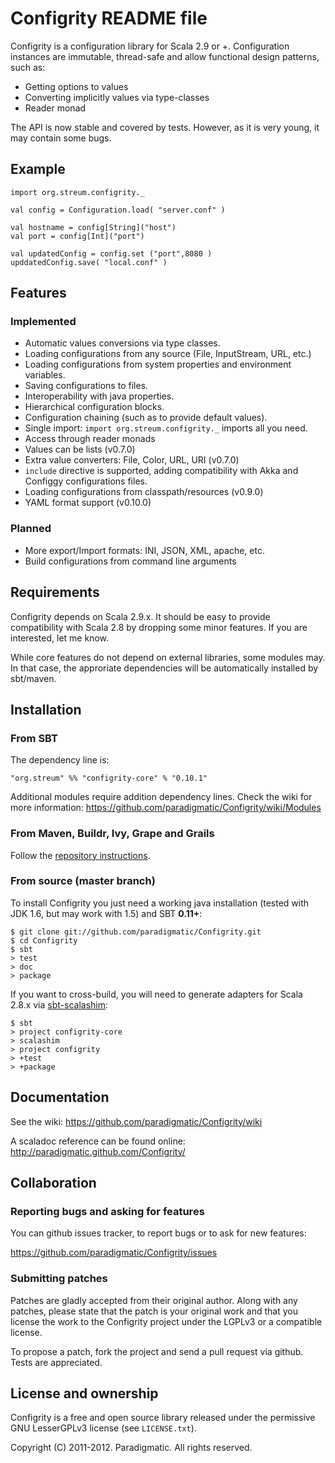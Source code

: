 # Configrity README file #

Configrity is a configuration library for Scala 2.9 or
+. Configuration instances are immutable, thread-safe and allow
functional design patterns, such as:

  - Getting options to values
  - Converting implicitly values via type-classes
  - Reader monad

The API is now stable and covered by tests. However, as it is very young,
it may contain some bugs.

## Example ##

    import org.streum.configrity._
    
    val config = Configuration.load( "server.conf" )

    val hostname = config[String]("host")
    val port = config[Int]("port")

    val updatedConfig = config.set ("port",8080 )
    upddatedConfig.save( "local.conf" )	

## Features ##

### Implemented ###

  - Automatic values conversions via type classes.
  - Loading configurations from any source (File, InputStream, URL, etc.)
  - Loading configurations from system properties and environment variables.
  - Saving configurations to files.
  - Interoperability with java properties.
  - Hierarchical configuration blocks.
  - Configuration chaining (such as to provide default values).
  - Single import: `import org.streum.configrity._` imports all you need.
  - Access through reader monads
  - Values can be lists (v0.7.0)
  - Extra value converters: File, Color, URL, URI (v0.7.0)
  - `include` directive is supported, adding compatibility with Akka and
     Configgy configurations files.
  - Loading configurations from classpath/resources (v0.9.0)
  - YAML format support (v0.10.0)

### Planned ###
  
  - More export/Import formats: INI, JSON, XML, apache, etc.
  - Build configurations from command line arguments

## Requirements ##

Configrity depends on Scala 2.9.x. It should be easy to provide
compatibility with Scala 2.8 by dropping some minor features. If you
are interested, let me know.

While core features do not depend on external libraries, some modules
may. In that case, the approriate dependencies will be automatically
installed by sbt/maven.

## Installation ##

### From SBT ###

The dependency line is:

    "org.streum" %% "configrity-core" % "0.10.1"

Additional modules require addition dependency lines. Check the wiki
for more information:
<https://github.com/paradigmatic/Configrity/wiki/Modules>

### From Maven, Buildr, Ivy, Grape and Grails ###

Follow the [repository instructions](http://search.maven.org/#artifactdetails|org.streum|configrity-core_2.9.2|0.10.1|jar).
    

### From source (master branch) ###

To install Configrity you just need a working java installation (tested with
JDK 1.6, but may work with 1.5) and SBT **0.11+**:

    $ git clone git://github.com/paradigmatic/Configrity.git
    $ cd Configrity
    $ sbt
    > test
    > doc
    > package

If you want to cross-build, you will need to generate adapters for Scala 2.8.x
via [sbt-scalashim](https://github.com/sbt/sbt-scalashim):

    $ sbt
    > project configrity-core
    > scalashim
    > project configrity
    > +test
    > +package

## Documentation ##

See the wiki: <https://github.com/paradigmatic/Configrity/wiki>

A scaladoc reference can be found online: 
<http://paradigmatic.github.com/Configrity/>

## Collaboration

### Reporting bugs and asking for features

You can github issues tracker, to report bugs or to ask for new features:

https://github.com/paradigmatic/Configrity/issues

### Submitting patches

Patches are gladly accepted from their original author. Along with any
patches, please state that the patch is your original work and that
you license the work to the Configrity project under the LGPLv3 or
a compatible license.

To propose a patch, fork the project and send a pull request via
github. Tests are appreciated.

## License and ownership ##

Configrity is a free and open source library released under the
permissive GNU LesserGPLv3 license (see `LICENSE.txt`).

Copyright (C) 2011-2012. Paradigmatic. All rights reserved.
